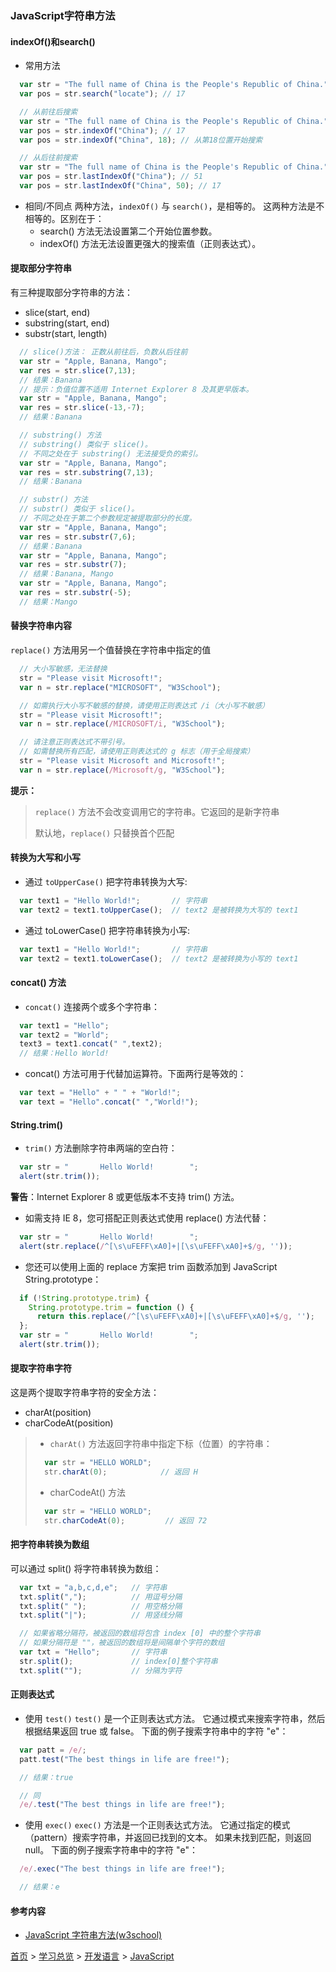 ### JavaScript字符串方法

#### indexOf()和search()
* 常用方法

```javascript 
  var str = "The full name of China is the People's Republic of China.";
  var pos = str.search("locate"); // 17

  // 从前往后搜索
  var str = "The full name of China is the People's Republic of China.";
  var pos = str.indexOf("China"); // 17
  var pos = str.indexOf("China", 18); // 从第18位置开始搜索

  // 从后往前搜索
  var str = "The full name of China is the People's Republic of China.";
  var pos = str.lastIndexOf("China"); // 51
  var pos = str.lastIndexOf("China", 50); // 17
```

* 相同/不同点
  两种方法，`indexOf()` 与 `search()`，是相等的。
  这两种方法是不相等的。区别在于：
  * search() 方法无法设置第二个开始位置参数。
  * indexOf() 方法无法设置更强大的搜索值（正则表达式）。

#### 提取部分字符串
有三种提取部分字符串的方法：
  * slice(start, end)
  * substring(start, end)
  * substr(start, length)

```javascript
  // slice()方法： 正数从前往后，负数从后往前
  var str = "Apple, Banana, Mango";
  var res = str.slice(7,13);
  // 结果：Banana
  // 提示：负值位置不适用 Internet Explorer 8 及其更早版本。
  var str = "Apple, Banana, Mango";
  var res = str.slice(-13,-7);
  // 结果：Banana

  // substring() 方法
  // substring() 类似于 slice()。
  // 不同之处在于 substring() 无法接受负的索引。
  var str = "Apple, Banana, Mango";
  var res = str.substring(7,13);
  // 结果：Banana

  // substr() 方法
  // substr() 类似于 slice()。
  // 不同之处在于第二个参数规定被提取部分的长度。
  var str = "Apple, Banana, Mango";
  var res = str.substr(7,6);
  // 结果：Banana
  var str = "Apple, Banana, Mango";
  var res = str.substr(7);
  // 结果：Banana, Mango
  var str = "Apple, Banana, Mango";
  var res = str.substr(-5);
  // 结果：Mango
```
#### 替换字符串内容
`replace()` 方法用另一个值替换在字符串中指定的值

```javascript
  // 大小写敏感，无法替换
  str = "Please visit Microsoft!";
  var n = str.replace("MICROSOFT", "W3School");

  // 如需执行大小写不敏感的替换，请使用正则表达式 /i（大小写不敏感）
  str = "Please visit Microsoft!";
  var n = str.replace(/MICROSOFT/i, "W3School");

  // 请注意正则表达式不带引号。
  // 如需替换所有匹配，请使用正则表达式的 g 标志（用于全局搜索）
  str = "Please visit Microsoft and Microsoft!";
  var n = str.replace(/Microsoft/g, "W3School");
```

**提示：**
> `replace()` 方法不会改变调用它的字符串。它返回的是新字符串 
> 
> 默认地，`replace()` 只替换首个匹配

#### 转换为大写和小写
* 通过 `toUpperCase()` 把字符串转换为大写:
```javascript
  var text1 = "Hello World!";       // 字符串
  var text2 = text1.toUpperCase();  // text2 是被转换为大写的 text1
```
* 通过 toLowerCase() 把字符串转换为小写:
```javascript
  var text1 = "Hello World!";       // 字符串
  var text2 = text1.toLowerCase();  // text2 是被转换为小写的 text1
```

#### concat() 方法
* `concat()` 连接两个或多个字符串：
```javascript
  var text1 = "Hello";
  var text2 = "World";
  text3 = text1.concat(" ",text2);
  // 结果：Hello World!
```
* concat() 方法可用于代替加运算符。下面两行是等效的：
```javascript
  var text = "Hello" + " " + "World!";
  var text = "Hello".concat(" ","World!");
```
#### String.trim()
* `trim()` 方法删除字符串两端的空白符：
```javascript
  var str = "       Hello World!        ";
  alert(str.trim());
```
**警告**：Internet Explorer 8 或更低版本不支持 trim() 方法。
* 如需支持 IE 8，您可搭配正则表达式使用 replace() 方法代替：
```javascript
  var str = "       Hello World!        ";
  alert(str.replace(/^[\s\uFEFF\xA0]+|[\s\uFEFF\xA0]+$/g, ''));
```
* 您还可以使用上面的 replace 方案把 trim 函数添加到 JavaScript String.prototype：
```javascript
  if (!String.prototype.trim) {
    String.prototype.trim = function () {
      return this.replace(/^[\s\uFEFF\xA0]+|[\s\uFEFF\xA0]+$/g, '');
  };
  var str = "       Hello World!        ";
  alert(str.trim());
```
#### 提取字符串字符
这是两个提取字符串字符的安全方法：
* charAt(position)
* charCodeAt(position)
> * `charAt()` 方法返回字符串中指定下标（位置）的字符串：
> ```javascript
>   var str = "HELLO WORLD";
>   str.charAt(0);            // 返回 H
> ```
> * charCodeAt() 方法
> ```javascript
>   var str = "HELLO WORLD";
>   str.charCodeAt(0);         // 返回 72
> ```

####  把字符串转换为数组 
可以通过 split() 将字符串转换为数组： 
```javascript
  var txt = "a,b,c,d,e";   // 字符串
  txt.split(",");          // 用逗号分隔
  txt.split(" ");          // 用空格分隔
  txt.split("|");          // 用竖线分隔

  // 如果省略分隔符，被返回的数组将包含 index [0] 中的整个字符串
  // 如果分隔符是 ""，被返回的数组将是间隔单个字符的数组
  var txt = "Hello";       // 字符串
  str.split();             // index[0]整个字符串
  txt.split("");           // 分隔为字符
```
#### 正则表达式 
* 使用 `test()`
`test()` 是一个正则表达式方法。
它通过模式来搜索字符串，然后根据结果返回 true 或 false。
下面的例子搜索字符串中的字符 "e"： 

```javascript
  var patt = /e/;
  patt.test("The best things in life are free!"); 

  // 结果：true

  // 同
  /e/.test("The best things in life are free!");
```
* 使用 `exec()`
`exec()` 方法是一个正则表达式方法。
它通过指定的模式（pattern）搜索字符串，并返回已找到的文本。
如果未找到匹配，则返回 null。
下面的例子搜索字符串中的字符 "e"：

```javascript
  /e/.exec("The best things in life are free!");

  // 结果：e
```

#### 参考内容
* [JavaScript 字符串方法(w3school)](https://www.w3school.com.cn/js/js_string_methods.asp)

[首页](../../../README.md) > [学习总览](../../../introduction/studyCatalogList.md) > [开发语言](../developmentLanguage.md) >  [JavaScript](javascript.md)